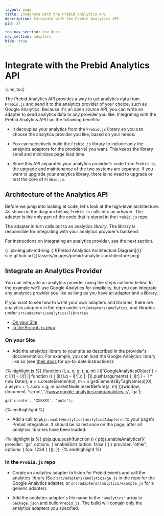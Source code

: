 ```yaml
---
layout: page
title: Integrate with the Prebid Analytics API
description: Integrate with the Prebid Analytics API
pid: 27

top_nav_section: dev_docs
nav_section: adaptors
hide: true
---
```


# Integrate with the Prebid Analytics API
{:.no_toc}

The Prebid Analytics API provides a way to get analytics data from `Prebid.js` and send it to the analytics provider of your choice, such as Google Analytics.  Because it's an open source API, you can write an adapter to send analytics data to any provider you like.  Integrating with the Prebid Analytics API has the following benefits:

+ It decouples your analytics from the `Prebid.js` library so you can choose the analytics provider you like, based on your needs.

+ You can selectively build the `Prebid.js` library to include only the analytics adaptors for the provider(s) you want.  This keeps the library small and minimizes page load time.

+ Since this API separates your analytics provider's code from `Prebid.js`, the upgrade and maintenance of the two systems are separate.  If you want to upgrade your analytics library, there is no need to upgrade or test the core of `Prebid.js`.

## Architecture of the Analytics API

Before we jump into looking at code, let's look at the high-level architecture.  As shown in the diagram below, `Prebid.js` calls into an _adapter_.  The adapter is the only part of the code that is stored in the `Prebid.js` repo.

The adapter in turn calls out to an analytics _library_.  The library is responsible for integrating with your analytics provider's backend.

For instructions on integrating an analytics provider, see the next section.

{: .pb-img.pb-md-img :}
![Prebid Analytics Architecture Diagram]({{ site.github.url }}/assets/images/prebid-analytics-architecture.png)

## Integrate an Analytics Provider

You can integrate an analytics provider using the steps outlined below.  In the example we'll use Google Analytics for simplicity, but you can integrate any analytics provider you like as long as you have an adapter and a library.

If you want to see how to write your own adapters and libraries, there are analytics adapters in the repo under `src/adapters/analytics`, and libraries under `src/adapters/analytics/libraries`.

+ <a href="#on-your-site">On your Site</a>
+ <a href="#in-the-prebidjs-repo">In the <code>Prebid.js</code> repo</a>

<a name="on-your-site"></a>

### On your Site

+ Add the analytics library to your site as described in the provider's documentation.  For example, you can load the Google Analytics library like so (see [their docs](https://developers.google.com/analytics/devguides/collection/analyticsjs/) for up-to-date instructions):

{% highlight js %}
    (function (i, s, o, g, r, a, m) {
        i['GoogleAnalyticsObject'] = r;
        i[r] = i[r] || function () {
                    (i[r].q = i[r].q || []).push(arguments)
                }, i[r].l = 1 * new Date();
        a = s.createElement(o),
                m = s.getElementsByTagName(o)[0];
        a.async = 1;
        a.src = g;
        m.parentNode.insertBefore(a, m)
    })(window, document, 'script', '//www.google-analytics.com/analytics.js', 'ga');

    ga('create', 'XXXXXX', 'auto');
{% endhighlight %}

+ Add a call to `pbjs.enableAnalytics(analyticsAdapters)` to your page's Prebid integration.  It should be called once on the page, after all analytics libraries have been loaded:

{% highlight js %}
pbjs.que.push(function () {
    pbjs.enableAnalytics([{
        provider: 'ga',
        options: {
            enableDistribution: false
        }
    },{
        provider: 'other',
        options: {
            foo: 1234
        }
    }]);
});
{% endhighlight %}

<a name="in-the-prebidjs-repo"></a>

### In the `Prebid.js` repo

+ Create an analytics adapter to listen for Prebid events and call the analytics library (See `src/adapters/analytics/ga.js` in the repo for the Google Analytics adapter, or `src/adapters/analytics/example.js` for a generic adapter).

+ Add the analytics adapter's file name to the `"analytics"` array in `package.json` and build `Prebid.js`.  The build will contain only the analytics adapters you specified.
